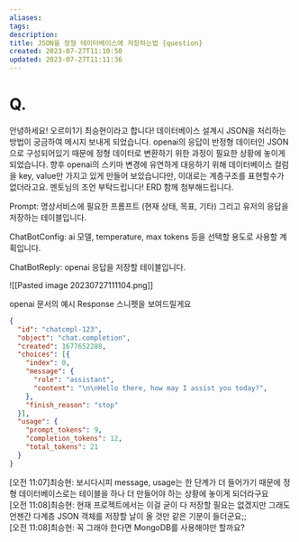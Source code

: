 ```yaml
---
aliases: 
tags: 
description:
title: JSON을 정형 데이터베이스에 저장하는법 {question}
created: 2023-07-27T11:10:50
updated: 2023-07-27T11:11:36
---
```


# Q.

 안녕하세요! 오르미1기 최승현이라고 합니다! 데이터베이스 설계시 JSON을 처리하는 방법이 궁금하여 메시지 보내게 되었습니다. openai의 응답이 반정형 데이터인 JSON으로 구성되어있기 때문에 정형 데이터로 변환하기 위한 과정이 필요한 상황에 놓이게 되었습니다. 향후 openai의 스키마 변경에 유연하게 대응하기 위해 데이터베이스 컬럼을 key, value만 가지고 있게 만들어 보았습니다만, 이대로는 계층구조를 표현할수가 없더라고요. 멘토님의 조언 부탁드립니다! ERD 함께 첨부해드립니다.

Prompt: 명상서비스에 필요한 프롬프트 (현재 상태, 목표, 기타) 그리고 유저의 응답을 저장하는 테이블입니다.

ChatBotConfig: ai 모델, temperature, max tokens 등을 선택할 용도로 사용할 계획입니다.

ChatBotReply: openai 응답을 저장할 테이블입니다.

![[Pasted image 20230727111104.png]]

openai 문서의 예시 Response 스니펫을 보여드릴게요

```json
{
  "id": "chatcmpl-123",
  "object": "chat.completion",
  "created": 1677652288,
  "choices": [{
    "index": 0,
    "message": {
      "role": "assistant",
      "content": "\n\nHello there, how may I assist you today?",
    },
    "finish_reason": "stop"
  }],
  "usage": {
    "prompt_tokens": 9,
    "completion_tokens": 12,
    "total_tokens": 21
  }
}
```

[오전 11:07]최승현: 보시다시피 message, usage는 한 단계가 더 들어가기 때문에 정형 데이터베이스로는 테이블을 하나 더 만들어야 하는 상황에 놓이게 되더라구요  
[오전 11:08]최승현: 현재 프로젝트에서는 이걸 굳이 다 저장할 필요는 없겠지만 그래도 언젠간 다계층 JSON 객체를 저장할 날이 올 것만 같은 기분이 들더군요;;  
[오전 11:08]최승현: 꼭 그래야 한다면 MongoDB를 사용해야만 할까요?
